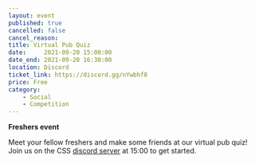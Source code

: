```yaml
---
layout: event
published: true
cancelled: false
cancel_reason:
title: Virtual Pub Quiz
date:     2021-09-20 15:00:00
date_end: 2021-09-20 16:30:00
location: Discord
ticket_link: https://discord.gg/nYwbhf8
price: Free
category:
    - Social
    - Competition
---
```

**Freshers event**

Meet your fellow freshers and make some friends at our virtual pub quiz! Join us on the
CSS [discord server](https://discord.gg/nYwbhf8) at 15:00 to get started.